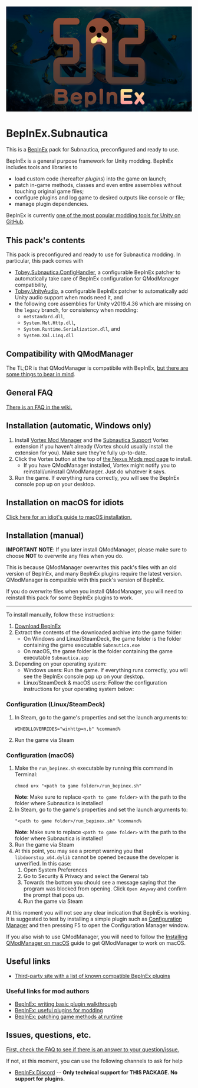 ![BepInEx logo](assets/logo.png)

# BepInEx.Subnautica

This is a [BepInEx](https://github.com/BepInEx/BepInEx) pack for Subnautica, preconfigured and ready to use.

BepInEx is a general purpose framework for Unity modding. BepInEx includes tools and libraries to

-   load custom code (hereafter _plugins_) into the game on launch;
-   patch in-game methods, classes and even entire assemblies without touching original game files;
-   configure plugins and log game to desired outputs like console or file;
-   manage plugin dependencies.

BepInEx is currently [one of the most popular modding tools for Unity on GitHub](https://github.com/topics/modding?o=desc&s=stars).

## This pack's contents

This pack is preconfigured and ready to use for Subnautica modding.
In particular, this pack comes with

- [Tobey.Subnautica.ConfigHandler](https://github.com/toebeann/Tobey.Subnautica.ConfigHandler), a configurable BepInEx patcher to automatically take care of BepInEx configuration for QModManager compatibility,
- [Tobey.UnityAudio](https://github.com/toebeann/Tobey.UnityAudio), a configurable BepInEx patcher to automatically add Unity audio support when mods need it, and
- the following core assemblies for Unity v2019.4.36 which are missing on the `legacy` branch, for consistency when modding:
  - `netstandard.dll`,
  - `System.Net.Http.dll`,
  - `System.Runtime.Serialization.dll`, and
  - `System.Xml.Linq.dll`

## Compatibility with QModManager

The TL;DR is that QModManager is compatibile with BepInEx, [but there are some things to bear in mind](https://github.com/toebeann/BepInEx.Subnautica/wiki/Compatibility-with-QModManager).

## General FAQ

[There is an FAQ in the wiki.](https://github.com/toebeann/BepInEx.Subnautica/wiki/FAQ)

## Installation (automatic, Windows only)

1. Install [Vortex Mod Manager](https://www.nexusmods.com/about/vortex/) and the [Subnautica Support](https://www.nexusmods.com/site/mods/202) Vortex extension if you haven't already (Vortex should usually install the extension for you). Make sure they're fully up-to-date.
1. Click the Vortex button at the top of [the Nexus Mods mod page](https://www.nexusmods.com/subnautica/mods/1108) to install.
    - If you have QModManager installed, Vortex might notify you to reinstall/uninstall QModManager. Just do whatever it says.
1. Run the game. If everything runs correctly, you will see the BepInEx console pop up on your desktop.

## Installation on macOS for idiots

[Click here for an idiot's guide to macOS installation.](https://github.com/toebeann/BepInEx.Subnautica/wiki/Idiot's-guide-to-macOS-installation)

## Installation (manual)

**IMPORTANT NOTE**: If you later install QModManager, please make sure to choose **NOT** to overwrite any files when you do.

This is because QModManager overwrites this pack's files with an old version of BepInEx, and many BepInEx plugins require the latest version. QModManager is compatible with this pack's version of BepInEx.

If you do overwrite files when you install QModManager, you will need to reinstall this pack for some BepInEx plugins to work.

***

To install manually, follow these instructions:

1. [Download BepInEx](https://github.com/toebeann/BepInEx.Subnautica/releases/latest/download/BepInEx.zip)
1. Extract the contents of the downloaded archive into the game folder:
    - On Windows and Linux/SteamDeck, the game folder is the folder containing the game executable `Subnautica.exe`
    - On macOS, the game folder is the folder containing the game executable `Subnautica.app`
1. Depending on your operating system:
    - Windows users: Run the game. If everything runs correctly, you will see the BepInEx console pop up on your desktop.
    - Linux/SteamDeck & macOS users: Follow the configuration instructions for your operating system below:

### Configuration (Linux/SteamDeck)

1. In Steam, go to the game's properties and set the launch arguments to:
    ```
    WINEDLLOVERRIDES="winhttp=n,b" %command%
    ```
1. Run the game via Steam

### Configuration (macOS)

1. Make the `run_bepinex.sh` executable by running this command in Terminal:
    ```
    chmod u+x "<path to game folder>/run_bepinex.sh"
    ```
    **Note**: Make sure to replace `<path to game folder>` with the path to the folder where Subnautica is installed!
1. In Steam, go to the game's properties and set the launch arguments to:
    ```
    "<path to game folder>/run_bepinex.sh" %command%
    ```
    **Note**: Make sure to replace `<path to game folder>` with the path to the folder where Subnautica is installed!
1. Run the game via Steam
1. At this point, you may see a prompt warning you that `libdoorstop_x64.dylib` cannot be opened because the developer is unverified. In this case:
   1. Open System Preferences
   1. Go to Security & Privacy and select the General tab
   1. Towards the bottom you should see a message saying that the program was blocked from opening. Click `Open Anyway` and confirm the prompt that pops up.
   1. Run the game via Steam

At this moment you will not see any clear indication that BepInEx is working. It is suggested to test by installing a simple plugin such as [Configuration Manager](https://www.nexusmods.com/subnautica/mods/1112) and then pressing F5 to open the Configuration Manager window.

If you also wish to use QModManager, you will need to follow the [Installing QModManager on macOS](https://github.com/toebeann/BepInEx.Subnautica/wiki/Installing-QModManager-on-macOS) guide to get QModManager to work on macOS.

## Useful links

-   [Third-party site with a list of known compatible BepInEx plugins](https://ramuneneptune.github.io/modlists/sn.html)

### Useful links for mod authors

-   [BepInEx: writing basic plugin walkthrough](https://docs.bepinex.dev/articles/dev_guide/plugin_tutorial/)
-   [BepInEx: useful plugins for modding](https://docs.bepinex.dev/articles/dev_guide/dev_tools.html)
-   [BepInEx: patching game methods at runtime](https://docs.bepinex.dev/articles/dev_guide/runtime_patching.html)

## Issues, questions, etc.

[First, check the FAQ to see if there is an answer to your question/issue.](https://github.com/toebeann/BepInEx.Subnautica/wiki/FAQ)

If not, at this moment, you can use the following channels to ask for help

-   [BepInEx Discord](https://discord.gg/MpFEDAg) -- **Only technical support for THIS PACKAGE. No support for plugins.**
